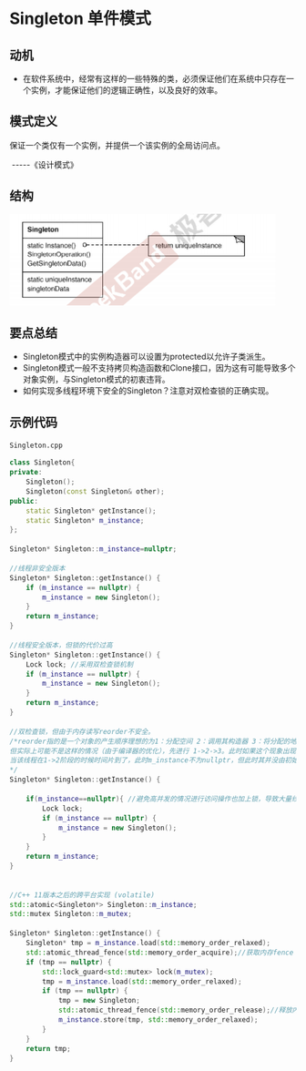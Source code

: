 # Singleton 单件模式

## 动机

- 在软件系统中，经常有这样的一些特殊的类，必须保证他们在系统中只存在一个实例，才能保证他们的逻辑正确性，以及良好的效率。

## 模式定义

保证一个类仅有一个实例，并提供一个该实例的全局访问点。

​																						-----《设计模式》

## 结构

![微信截图_20200825154733](picture\微信截图_20200825154733.png)

## 要点总结

- Singleton模式中的实例构造器可以设置为protected以允许子类派生。
- Singleton模式一般不支持拷贝构造函数和Clone接口，因为这有可能导致多个对象实例，与Singleton模式的初衷违背。
- 如何实现多线程环境下安全的Singleton？注意对双检查锁的正确实现。

## 示例代码

`Singleton.cpp`

```c++
class Singleton{
private:
    Singleton();
    Singleton(const Singleton& other);
public:
    static Singleton* getInstance();
    static Singleton* m_instance;
};

Singleton* Singleton::m_instance=nullptr;

//线程非安全版本
Singleton* Singleton::getInstance() {
    if (m_instance == nullptr) {
        m_instance = new Singleton();
    }
    return m_instance;
}

//线程安全版本，但锁的代价过高
Singleton* Singleton::getInstance() {
    Lock lock; //采用双检查锁机制
    if (m_instance == nullptr) {
        m_instance = new Singleton();
    }
    return m_instance;
}

//双检查锁，但由于内存读写reorder不安全。
/*reorder指的是一个对象的产生顺序理想的为1：分配空间 2：调用其构造器 3：将分配的地址返回给对象。
但实际上可能不是这样的情况（由于编译器的优化），先进行 1->2->3。此时如果这个现象出现在38行的时候
当该线程在1->2阶段的时候时间片到了，此时m_instance不为nullptr，但此时其并没由初始化完成。此时当另一个线程使用对象的时候，认为其以及构造完成（m_instance不为nullptr），使用了该对象，则会出现异想不到的结果。
*/
Singleton* Singleton::getInstance() {
    
    if(m_instance==nullptr){ //避免高并发的情况进行访问操作也加上锁，导致大量线程阻塞等待。
        Lock lock; 
        if (m_instance == nullptr) {
            m_instance = new Singleton();
        }
    }
    return m_instance;
}


//C++ 11版本之后的跨平台实现 (volatile)
std::atomic<Singleton*> Singleton::m_instance;
std::mutex Singleton::m_mutex;

Singleton* Singleton::getInstance() {
    Singleton* tmp = m_instance.load(std::memory_order_relaxed);
    std::atomic_thread_fence(std::memory_order_acquire);//获取内存fence
    if (tmp == nullptr) {
        std::lock_guard<std::mutex> lock(m_mutex);
        tmp = m_instance.load(std::memory_order_relaxed);
        if (tmp == nullptr) {
            tmp = new Singleton;
            std::atomic_thread_fence(std::memory_order_release);//释放内存fence
            m_instance.store(tmp, std::memory_order_relaxed);
        }
    }
    return tmp;
}
```

